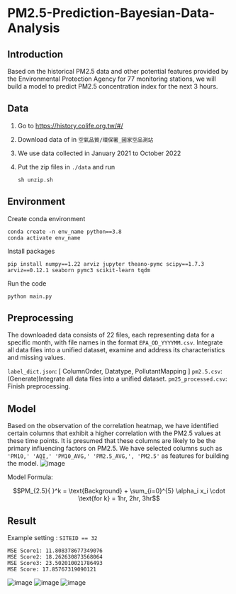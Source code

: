 # PM2.5-Prediction-Bayesian-Data-Analysis

## Introduction

Based on the historical PM2.5 data and other potential features provided by the Environmental Protection Agency for 77 monitoring stations, we will build a model to predict PM2.5 concentration index for the next 3 hours.

## Data

1. Go to https://history.colife.org.tw/#/
2. Download data of in `空氣品質/環保署_國家空品測站`
3. We use data collected in January 2021 to October 2022
4. Put the zip files in `./data` and run

   ```
   sh unzip.sh
   ```

## Environment

Create conda environment

```
conda create -n env_name python==3.8
conda activate env_name
```
Install packages

```
pip install numpy==1.22 arviz jupyter theano-pymc scipy==1.7.3 arviz==0.12.1 seaborn pymc3 scikit-learn tqdm
```
Run the code
```
python main.py
```

## Preprocessing

The downloaded data consists of 22 files, each representing data for a specific month, with file names in the format `EPA_OD_YYYYMM.csv`. Integrate all data files into a unified dataset, examine and address its characteristics and missing values.

`label_dict.json`: [ ColumnOrder, Datatype, PollutantMapping ]
`pm2.5.csv`: (Generate)Integrate all data files into a unified dataset.
`pm25_processed.csv`: Finish preprocessing.


## Model

Based on the observation of the correlation heatmap, we have identified certain columns that exhibit a higher correlation with the PM2.5 values at these time points. It is presumed that these columns are likely to be the primary influencing factors on PM2.5. We have selected columns such as `'PM10,' 'AQI,' 'PM10_AVG,' 'PM2.5_AVG,', 'PM2.5'` as features for building the model.
![image]()


Model Formula:

```math
PM_{2.5}{ }^k = \text{Background} + \sum_{i=0}^{5} \alpha_i x_i \cdot \text{for k} = 1hr, 2hr, 3hr
```
## Result

Example setting :  `SITEID == 32`

```code
MSE Score1: 11.808378677349076
MSE Score2: 18.262630873568064
MSE Score3: 23.502010021786493
MSE Score: 17.85767319090121
```
![image]()
![image]()
![image]()
